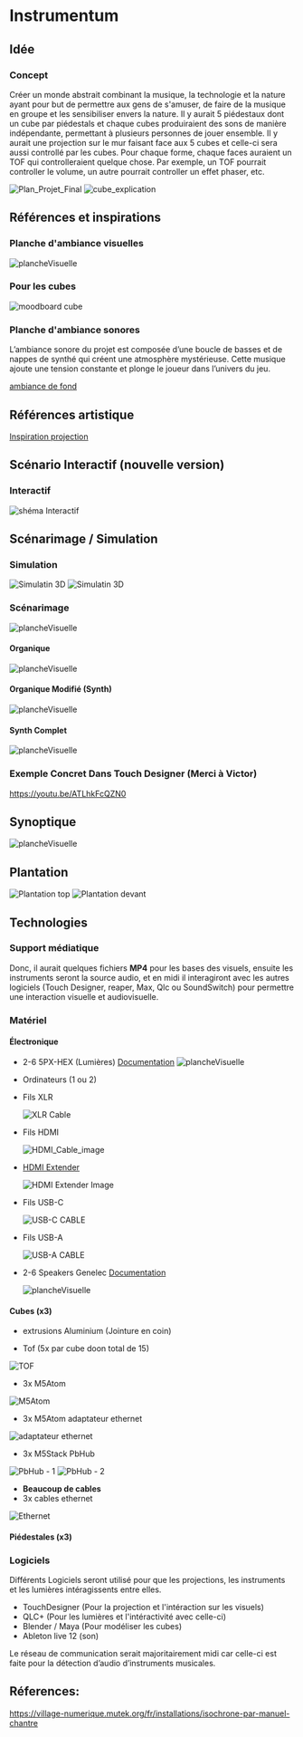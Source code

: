 # Instrumentum

## Idée

### Concept
Créer un monde abstrait combinant la musique, la technologie et la nature ayant pour but de permettre aux gens de s'amuser, de faire de la musique en groupe et les sensibiliser envers la nature. Il y aurait 5 piédestaux dont un cube par piédestals et chaque cubes produiraient des sons de manière indépendante, permettant à plusieurs personnes de jouer ensemble. Il y aurait une projection sur le mur faisant face aux 5 cubes et celle-ci sera aussi controllé par les cubes. Pour chaque forme,  chaque faces auraient un TOF qui controlleraient quelque chose. Par exemple, un TOF pourrait controller le volume, un autre pourrait controller un effet phaser, etc.

![Plan_Projet_Final](https://github.com/user-attachments/assets/27dec7d9-5cf1-4566-b7f0-308f94037dca)
![cube_explication](https://github.com/user-attachments/assets/6c15836a-44ed-4d33-a0ad-c0b0501be749)

## Références et inspirations

### Planche d'ambiance visuelles
![plancheVisuelle](medias/assets/images/MoodBoard%20Visuel.png)

### Pour les cubes

![moodboard cube](medias/assets/images/moodboard_cube.jpg)

### Planche d'ambiance sonores 

L’ambiance sonore du projet est composée d’une boucle de basses et de nappes de synthé qui créent une atmosphère mystérieuse. Cette musique ajoute une tension constante et plonge le joueur dans l’univers du jeu.

[ambiance de fond](https://www.youtube.com/watch?v=L2eq-I0jY7Q)

## Références artistique

[Inspiration projection](https://youtu.be/ATLhkFcQZN0)

## Scénario Interactif (nouvelle version)

### Interactif
![shéma Interactif ](medias/assets/images/shema_Interactif_nouveau.png)

## Scénarimage / Simulation

### Simulation

![Simulatin 3D](medias/assets/images/simulation_back.jpg)
![Simulatin 3D](medias/assets/images/simulation_side.jpg)

### Scénarimage
![plancheVisuelle](medias/assets/images/scenarimage_instrumentum_final.jpg)

#### Organique
![plancheVisuelle](medias/assets/images/examples_01_00009.jpg)

#### Organique Modifié (Synth)
![plancheVisuelle](medias/assets/images/examples_02_00009.jpg)

#### Synth Complet
![plancheVisuelle](medias/assets/images/examples_03_00009.jpg)

### Exemple Concret Dans Touch Designer (Merci à Victor)
https://youtu.be/ATLhkFcQZN0

## Synoptique

![plancheVisuelle](medias/images/InstrumentumSypnotique.png)

## Plantation

![Plantation top](medias/assets/images/simulation_top.png)
![Plantation devant](medias/assets/images/simulation_devant.png)

## Technologies

### Support médiatique
Donc, il aurait quelques fichiers **MP4** pour les bases des visuels, ensuite les instruments seront la source audio, et en midi il interagiront avec les autres logiciels (Touch Designer, reaper, Max, Qlc ou SoundSwitch) pour permettre une interaction visuelle et audiovisuelle.

### Matériel

#### Électronique

- 2-6 5PX-HEX (Lumières) [Documentation](https://www.adj.com/5px-hex)
  ![plancheVisuelle](medias/assets/images/5PX-HEX.jpg)
  
- Ordinateurs (1 ou 2)

- Fils XLR

  ![XLR Cable](medias/assets/images/xlr_cable.png)
  
- Fils HDMI 

  ![HDMI_Cable_image](medias/assets/images/hdmi_cable.jpg)

- [HDMI Extender](https://www.amazon.ca/Extender-Ethernet-Monitor-Automatic-Functions/dp/B0CLLVQ6BV?th=1)

  ![HDMI Extender Image](medias/assets/images/hdmi_extender.jpg)

- Fils USB-C

  ![USB-C CABLE](medias/assets/images/usb-c_cable.jpg)
  
- Fils USB-A

  ![USB-A CABLE](medias/assets/images/usb-a_cable.jpg)

- 2-6 Speakers Genelec [Documentation](https://www.genelec.com/8040b)
  
  ![plancheVisuelle](medias/assets/images/genelec_speakers.jpg)

#### Cubes (x3)

- extrusions Aluminium (Jointure en coin)

- Tof (5x par cube doon total de 15)

![TOF](medias/assets/images/unit_tof.png)

- 3x M5Atom

![M5Atom](medias/assets/images/m5atom-lite-developer-module-with-programmable-button-esp32.png)

- 3x M5Atom adaptateur ethernet

![adaptateur ethernet](medias/assets/images/24363_1_kwadrat.png)

- 3x M5Stack PbHub

![PbHub - 1](medias/assets/images/pbhub_1.png)
![PbHub - 2](medias/assets/images/pbhub_2.png)

- **Beaucoup de cables**
- 3x cables ethernet

![Ethernet](medias/assets/images/ethernet.jpg)

#### Piédestales (x3)


### Logiciels
Différents Logiciels seront utilisé pour que les projections, les instruments et les lumières intéragissents entre elles.

- TouchDesigner (Pour la projection et l'intéraction sur les visuels)
- QLC+ (Pour les lumières et l'intéractivité avec celle-ci)
- Blender / Maya (Pour modéliser les cubes)
- Ableton live 12 (son)

Le réseau de communication serait majoritairement midi car celle-ci est faite pour la détection d’audio d’instruments musicales.

## Réferences: 

https://village-numerique.mutek.org/fr/installations/isochrone-par-manuel-chantre


